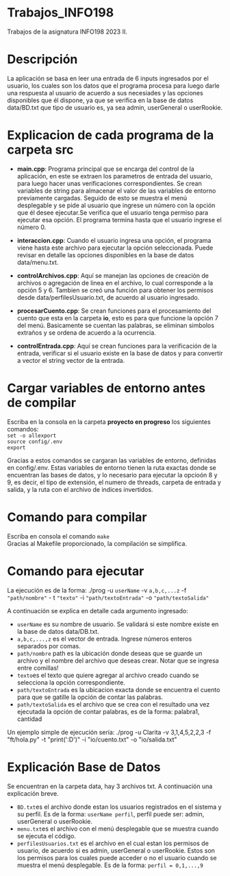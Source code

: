 # Trabajos_INFO198

Trabajos de la asignatura INFO198 2023 II.

# Descripción

La aplicación se basa en leer una entrada de 6 inputs ingresados por el usuario, los cuales son los datos que el programa procesa para luego darle una respuesta al usuario de acuerdo a sus necesiades y las opciones disponibles que él dispone, ya que se verifica en la base de datos data/BD.txt que tipo de usuario es, ya sea admin, userGeneral o userRookie.

# Explicacion de cada programa de la carpeta src

  - **main.cpp**: Programa principal que se encarga del control de la aplicación, en este se extraen los parametros de entrada del usuario, para luego hacer unas verificaciones correspondientes. Se crean variables de string para almacenar el valor de las variables de entorno previamente cargadas. Seguido de esto se muestra el menú desplegable y se pide al usuario que ingrese un número con la opción que él desee ejecutar.Se verifica que el usuario tenga permiso para ejecutar esa opción. El programa termina hasta que el usuario ingrese el número 0.  

  - **interaccion.cpp**: Cuando el usuario ingresa una opción, el programa viene hasta este archivo para ejecutar la opción seleccionada. Puede revisar en detalle las opciones disponibles en la base de datos data/menu.txt.

  - **controlArchivos.cpp**: Aquí se manejan las opciones de creación de archivos o agregación de linea en el archivo, lo cual corresponde a la opción 5 y 6. Tambien se creó una función para obtener los permisos desde data/perfilesUsuario.txt, de acuerdo al usuario ingresado.

  - **procesarCuento.cpp**: Se crean funciones para el procesamiento del cuento que esta en la carpeta **io**, esto es para que funcione la opción 7 del menú. Basicamente se cuentan las palabras, se eliminan simbolos extraños y se ordena de acuerdo a la ocurrencia.

  - **controlEntrada.cpp**: Aquí se crean funciones para la verificación de la entrada, verificar si el usuario existe en la base de datos y para convertir a vector el string vector de la entrada. 


# Cargar variables de entorno antes de compilar

Escriba en la consola en la carpeta **proyecto en progreso** los siguientes comandos:  
  `set -o allexport`        
  `source config/.env`      
  `export`      

Gracias a estos comandos se cargaran las variables de entorno, definidas en config/.env. Estas variables de entorno tienen la ruta exactas donde se encuentran las bases de datos, y lo necesario para ejecutar la opcioón 8  y 9, es decir, el tipo de extensión, el numero de threads, carpeta de entrada y salida, y la ruta con el archivo de indices invertidos.  

# Comando para compilar

Escriba en consola el comando `make`    
Gracias al Makefile proporcionado, la compilación se simplifica.  

# Comando para ejecutar

La ejecución es de la forma: ./prog -u `userName` -v `a,b,c,...z` -f `"path/nombre"` - t `"texto"` -i `"path/textoEntrada"` -o `"path/textoSalida"`  

A continuación se explica en detalle cada argumento ingresado:  
  - `userName` es su nombre de usuario. Se validará si este nombre existe en la base de datos data/DB.txt.
  - `a,b,c,...,z` es el vector de entrada. Ingrese números enteros separados por comas.
  - `path/nombre` path es la ubicación donde deseas que se guarde un archivo y el nombre del archivo que deseas crear. Notar que se ingresa entre comillas!
  - `texto`es el texto que quiere agregar al archivo creado cuando se selecciona la opción correspondiente.
  - `path/textoEntrada` es la ubicacion exacta donde se encuentra el cuento para que se gatille la opción de contar las palabras.
  - `path/textoSalida` es el archivo que se crea con el resultado una vez ejecutada la opción de contar palabras, es de la forma: palabra1, cantidad

 Un ejemplo simple de ejecución sería: ./prog -u Clarita -v 3,1,4,5,2,2,3 -f "ft/hola.py" -t "print(':D')" -i "io/cuento.txt" -o "io/salida.txt"


 # Explicación Base de Datos

 Se encuentran en la carpeta data, hay 3 archivos txt. A continuación una explicación breve.  
  - `BD.txt`es el archivo donde estan los usuarios registrados en el sistema y su perfil. Es de la forma: `userName perfil`, perfil puede ser: admin, userGeneral o userRookie.
  - `menu.txt`es el archivo con el menú desplegable que se muestra cuando se ejecuta el código.
  - `perfilesUsuarios.txt` es el archivo en el cual estan los permisos de usuario, de acuerdo si es admin, userGeneral o userRookie. Estos son los permisos para los cuales puede acceder o no el usuario cuando se muestra el menú desplegable. Es de la forma: `perfil = 0,1,...,9`















